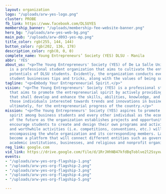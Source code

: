 ```yaml
---
layout: organization
logo: "/uploads/arw-yes-logo.png"
cluster: PROBE
fb_link: https://www.facebook.com/DLSUYES
membership_banner: "/uploads/membership-fee-website-banner.png"
hero_bg: "/uploads/arw-yes-web-bg.png"
main_pub: "/uploads/arw-d093-yes-mp.png"
title_color: rgb(255, 144, 144)
button_color: rgb(202, 136, 178)
description_color: rgb(0, 0, 0)
complete_name: Young Entrepreneurs’ Society (YES) DLSU - Manila
abbr: 'YES'
about_us: "<p>The Young Entrepreneurs' Society (YES) of De La Salle University - Manila
  is a professional student organization that aims to cultivate the entrepreneurial
  potentials of DLSU students. Evidently, the organization conducts events that teach
  student businesses tips and tricks, along with the values of being socially responsible.</p>"
tagline: "<p>Embody Your Entrepreneurial Spirit.</p>"
vision: "<p>The Young Entrepreneurs' Society (YES) is a professional student organization
  that aims to promote the entrepreneurial spirit by actively providing activities
  that shall develop and enhance the skills, abilities, knowledge, and character of
  those individuals interested towards trends and innovations in business and industry;
  ultimately, for the entrepreneurial progress of the country.</p>"
mission: "<p>The Young Entrepreneurs' Society (YES) aspires to promote the entrepreneurial
  spirit among business students and every other individual as the economic heroes
  of the future as the organization establishes projects and opportunities that would
  encourage students to create and design their own programs and activities. Competitive
  and worthwhile activities (i.e. competitions, conventions, etc.) will be facilitated
  encompassing the whole organization and its corresponding members. Lastly is to
  become a platform that will connect different entities such as government agencies,
  academic institutions, businesses, and religious and nonprofit organizations.</p>"
reg_link: google.com
vid_link: https://drive.google.com/file/d/1RrJHhNB47kfdBqToblve2l2SsyxwwZja/preview
events:
- "/uploads/arw-yes-org-flagship-1.png"
- "/uploads/arw-yes-org-flagship-2.png"
- "/uploads/arw-yes-org-flagship-3.png"
- "/uploads/arw-yes-org-flagship-4.png"
- "/uploads/arw-yes-org-flagship-5.png"

---
```

